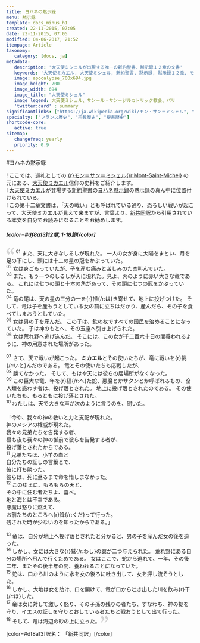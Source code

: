 ```yaml
---
title: ヨハネの黙示録
menu: 黙示録
template: docs_minus_h1
created: 22-11-2015, 07:05
date: 22-11-2015, 07:05
modified: 04-06-2017, 21:52
itempage: Article
taxonomy:
   category: [docs, ja]
metadata:
   description: '大天使ミシェルが出現する唯一の新約聖書、黙示録１２章の文書'
   keywords: '大天使ミカエル, 大天使ミシェル, 新約聖書, 黙示録, 黙示録１２章, モン・サン・ミシェル, モン・サン＝ミシェル, モン＝サン＝ミシェル'
   image: apocalypse_700x694.jpg
   image_height: 700
   image_width: 694
   image_title: "大天使ミシェル"
   image_legend: 大天使ミシェル、サン＝ル・サン＝ジルカトリック教会、パリ
   'twitter:card' : summary
significantlinks: ["https://ja.wikipedia.org/wiki/モン・サン＝ミシェル", "https://ja.wikipedia.org/wiki/ミカエル", "https://ja.wikipedia.org/wiki/新約聖書", "https://ja.wikipedia.org/wiki/ヨハネの黙示録", "https://ja.wikipedia.org/wiki/新共同訳聖書"]
specialty: ["フランス歴史", "宗教歴史", "聖書歴史"]
shortcode-core:
   active: true
sitemap:
   changefreq: yearly
   priority: 0.9
---
```

#ヨハネの黙示録

! ここでは、巡礼としての [{r}モン＝サン＝ミシェル{/r:Mont-Saint-Michel}][1] の元にある、[大天使ミカエル][2]信仰の史料をご紹介します。  
! [大天使ミカエル][2]が登場する[新約聖書][3]の[ヨハネ黙示録][4]の黙示録の真ん中に位置付けられている。  
! この第十二章文書は、「天の戦い」とも呼ばれている通り、恐ろしい戦いが起こって、大天使ミカエルが見えて来ますが、言葉より、[新共同訳][5]から引用されている本文を自分でお読みになることをお勧めします。  

##### [color=#df8a13]12章, 1-18節[/color]  

<span><svg xmlns="http://www.w3.org/2000/svg" width="22px" height="22px" viewBox="0 0 78 78" fill="lightgrey" opacity="1"><path d="M76.5 9.0009L57.0898 32.605c-.88226 1.10283-.88226 1.54397-.88226 1.76454 0 1.10286 1.76455 3.30857 2.8674 4.632l13.0167 14.99877L61.50123 74.9545 50.4727 59.51456c-2.87047-3.97028-10.80793-15.88413-10.80793-19.19267 0-1.76458.6617-2.4263 6.6171-9.7051C60.8395 12.74754 63.04522 10.98297 70.98575 3.0455L76.5 9.00092zm-38.16172 0L18.9281 32.605c-.88228 1.10283-.88228 1.54397-.88228 1.76454 0 1.10286 1.76457 3.30857 2.86742 4.632L33.92688 54.0003 23.3395 74.9545 12.30793 59.51456C9.44053 55.54428 1.5 43.63043 1.5 40.3219c0-1.76458.6617-2.4263 6.6171-9.7051C22.67475 12.74754 24.88043 10.98297 32.82097 3.0455l5.51732 5.9554z"/></svg></span>
<sup>01</sup> 
また、天に大きなしるしが現れた。
一人の女が身に太陽をまとい、月を足の下にし、頭には十二の星の冠をかぶっていた。  
<sup>02</sup> 
女は身ごもっていたが、子を産む痛みと苦しみのため叫んでいた。  
<sup>03</sup> 
また、もう一つのしるしが天に現れた。見よ、火のように赤い大きな竜である。
これには七つの頭と十本の角があって、その頭に七つの冠をかぶっていた。  
<sup>04</sup> 
竜の尾は、天の星の三分の一を{r}掃{/r:は}き寄せて、地上に投げつけた。
そして、竜は子を産もうとしている女の前に立ちはだかり、産んだら、その子を食べてしまおうとしていた。  
<sup>05</sup> 
女は男の子を産んだ。
この子は、鉄の杖ですべての国民を治めることになっていた。
子は神のもとへ、その玉座へ引き上げられた。   
<sup>06</sup> 
女は荒れ野へ逃げ込んだ。
そこには、この女が千二百六十日の間養われるように、神の用意された場所があった。  
<br>
<sup>07</sup> 
さて、天で戦いが起こった。
**ミカエル**とその使いたちが、竜に戦いを{r}挑{/r:いと}んだのである。
竜とその使いたちも応戦したが、  
<sup>08</sup> 
勝てなかった。
そして、もはや天には彼らの居場所がなくなった。  
<sup>09</sup> 
この巨大な竜、年を{r}経{/r:へ}た蛇、悪魔とかサタンとか呼ばれるもの、全人類を惑わす者は、投げ落とされた。
地上に投げ落とされたのである。
その使いたちも、もろともに投げ落とされた。  
<sup>10</sup> 
わたしは、天で大きな声が次のように言うのを、聞いた。  
<br>
「今や、我々の神の救いと力と支配が現れた。  
神のメシアの権威が現れた。  
我々の兄弟たちを告発する者、  
昼も夜も我々の神の御前で彼らを告発する者が、  
投げ落とされたからである。  
<sup>11</sup> 
兄弟たちは、小羊の血と  
自分たちの証しの言葉とで、  
彼に打ち勝った。  
彼らは、死に至るまで命を惜しまなかった。  
<sup>12</sup> 
このゆえに、もろもろの天と、  
その中に住む者たちよ、喜べ。  
地と海とは不幸である。  
悪魔は怒りに燃えて、  
お前たちのところへ{r}降{/r:くだ}って行った。  
残された時が少ないのを知ったからである。」  
<br>
<sup>13</sup> 
竜は、自分が地上へ投げ落とされたと分かると、男の子を産んだ女の後を追った。  
<sup>14</sup> 
しかし、女には大きな{r}鷲{/r:わし}の翼が二つ与えられた。
荒れ野にある自分の場所へ飛んで行くためである。
女はここで、蛇から逃れて、一年、その後二年、またその後半年の間、養われることになっていた。  
<sup>15</sup> 
蛇は、口から川のように水を女の後ろに吐き出して、女を押し流そうとした。  
<sup>16</sup> 
しかし、大地は女を助け、口を開けて、竜が口から吐き出した川を飲み{r}干{/r:ほ}した。  
<sup>17</sup> 
竜は女に対して激しく怒り、その子孫の残りの者たち、すなわち、神の掟を守り、イエスの証しを守りとおしている者たちと戦おうとして出て行った。  
<sup>18</sup> 
そして、竜は海辺の砂の上に立った。<span><svg xmlns="http://www.w3.org/2000/svg" width="22px" height="22px" viewBox="0 0 78 78" fill="lightgrey" opacity="1"><path d="M1.5 68.9991L20.9102 45.395c.88226-1.10283.88226-1.54397.88226-1.76454 0-1.10286-1.76455-3.30857-2.8674-4.632L5.90836 23.9997 16.49877 3.0455 27.5273 18.48544c2.87047 3.97028 10.80793 15.88413 10.80793 19.19267 0 1.76458-.6617 2.4263-6.6171 9.7051C17.1605 65.25246 14.95478 67.01703 7.01425 74.9545L1.5 68.99908zm38.16172 0L59.0719 45.395c.88228-1.10283.88228-1.54397.88228-1.76454 0-1.10286-1.76457-3.30857-2.86742-4.632L44.07312 23.9997 54.6605 3.0455l11.03157 15.43992C68.55947 22.45572 76.5 34.36957 76.5 37.6781c0 1.76458-.6617 2.4263-6.6171 9.7051C55.32526 65.25246 53.11957 67.01703 45.17904 74.9545l-5.51732-5.9554z"/></svg></span>  


[color=#df8a13]訳名： 「新共同訳」[/color]

[1]: https://ja.wikipedia.org/wiki/モン・サン＝ミシェル "https://ja.wikipedia.org/wiki/モン＝サン＝ミシェル"
[2]: https://ja.wikipedia.org/wiki/ミカエル "https://ja.wikipedia.org/wiki/ミカエル"
[3]: https://ja.wikipedia.org/wiki/新約聖書 "https://ja.wikipedia.org/wiki/新約聖書"
[4]: https://ja.wikipedia.org/wiki/ヨハネの黙示録 "https://ja.wikipedia.org/wiki/ヨハネの黙示録"
[5]: https://ja.wikipedia.org/wiki/新共同訳聖書 "https://ja.wikipedia.org/wiki/新共同訳聖書"